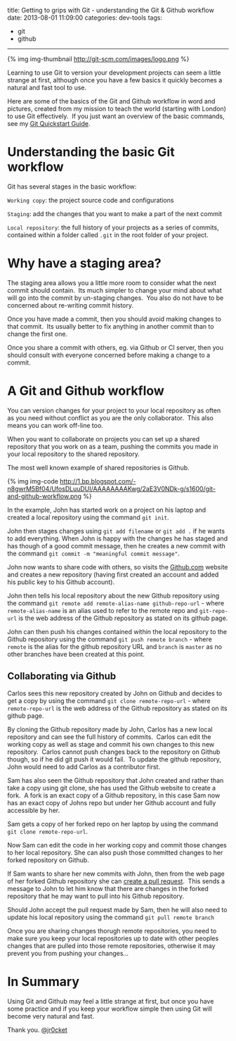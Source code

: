 title: Getting to grips with Git - understanding the Git & Github workflow
date: 2013-08-01 11:09:00
categories: dev-tools
tags: 
- git
- github
---
{% img img-thumbnail http://git-scm.com/images/logo.png %}

Learning to use Git to version your development projects can seem a little strange at first, although once you have a few basics it quickly becomes a natural and fast tool to use.

Here are some of the basics of the Git and Github workflow in word and pictures, created from my mission to teach the world (starting with London) to use Git effectively. &nbsp;If you just want an overview of the basic commands, see my [Git Quickstart Guide](http://jr0cket.github.io/developer-guides/git-quickstart-guide.pdf).

<!-- more -->

# Understanding the basic Git workflow

Git has several stages in the basic workflow:

`Working copy`: the project source code and configurations

`Staging`: add the changes that you want to make a part of the next commit

`Local repository`: the full history of your projects as a series of commits, contained within a folder called `.git` in the root folder of your project.

# Why have a staging area?

The staging area allows you a little more room to consider what the next commit should contain. &nbsp;Its much simpler to change your mind about what will go into the commit by un-staging changes. &nbsp;You also do not have to be concerned about re-writing commit history.

Once you have made a commit, then you should avoid making changes to that commit. &nbsp;Its usually better to fix anything in another commit than to change the first one. 

Once you share a commit with others, eg. via Github or CI server, then you should consult with everyone concerned before making a change to a commit.

# A Git and Github workflow

You can version changes for your project to your local repository as often as you need without conflict as you are the only collaborator. &nbsp;This also means you can work off-line too.

When you want to collaborate on projects you can set up a shared repository that you work on as a team, pushing the commits you made in your local repository to the shared repository.

The most well known example of shared repositories is Github.

{% img img-code http://1.bp.blogspot.com/-n8gwrM5Bf04/UfosDLuuDUI/AAAAAAAAKwg/2aE3V0NDk-g/s1600/git-and-github-workflow.png %}

In the example, John has started work on a project on his laptop and created a local repository using the command `git init`.

John then stages changes using `git add filename` or `git add .` if he wants to add everything.  When John is happy with the changes he has staged and has though of a good commit message, then he creates a new commit with the command `git commit -m "meaningful commit message"`.

John now wants to share code with others, so visits the [Github.com](https://github.com) website and creates a new repository (having first created an account and added his public key to his Github account).

John then tells his local repository about the new Github repository using the command `git remote add remote-alias-name github-repo-url` - where `remote-alias-name` is an alias used to refer to the remote repo and `git-repo-url` is the web address of the Github repository as stated on its github page.

John can then push his changes contained within the local repository to the Github repository using the command `git push remote branch` - where `remote` is the alias for the github repository URL and `branch` is `master` as no other branches have been created at this point. 

## Collaborating via Github

Carlos sees this new repository created by John on Github and decides to get a copy by using the command `git clone remote-repo-url` - where `remote-repo-url` is the web address of the Github repository as stated on its github page.

By cloning the Github repository made by John, Carlos has a new local repository and can see the full history of commits. &nbsp;Carlos can edit the working copy as well as stage and commit his own changes to this new repository. &nbsp;Carlos cannot push changes back to the repository on Github though, so if he did git push it would fail. &nbsp;To update the github repository, John would need to add Carlos as a contributor first.

Sam has also seen the Github repository that John created and rather than take a copy using git clone, she has used the Github website to create a fork. &nbsp;A fork is an exact copy of a Github repository, in this case Sam now has an exact copy of Johns repo but under her Github account and fully accessible by her.

Sam gets a copy of her forked repo on her laptop by using the command `git clone remote-repo-url`. 

Now Sam can edit the code in her working copy and commit those changes to her local repository.  She can also push those committed changes to her forked repository on Github.

If Sam wants to share her new commits with John, then from the web page of her forked Github repository she can [create a pull request](https://help.github.com/articles/using-pull-requests). &nbsp;This sends a message to John to let him know that there are changes in the forked repository that he may want to pull into his Github repository.

Should John accept the pull request made by Sam, then he will also need to update his local repository using the command `git pull remote branch`

Once you are sharing changes thorugh remote repositories, you need to make sure you keep your local repositories up to date with other peoples changes that are pulled into those remote repositories, otherwise it may prevent you from pushing your changes...

# In Summary

Using Git and Github may feel a little strange at first, but once you have some practice and if you keep your workflow simple then using Git will become very natural and fast.

Thank you.
[@jr0cket](https://twitter.com/jr0cket)
